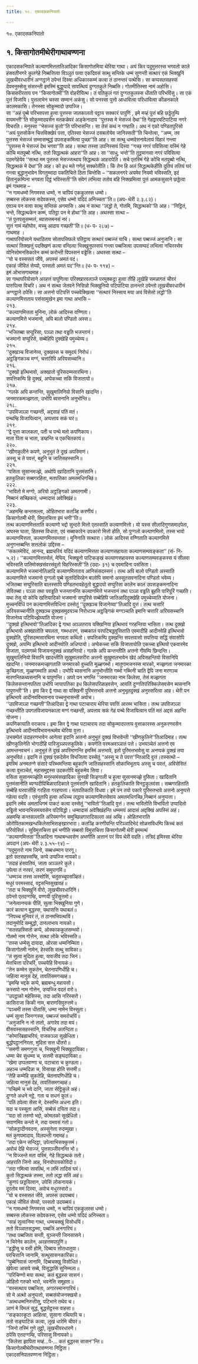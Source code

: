 ```yaml
---
title: १०. एकादसकनिपातो

---
```

१०. एकादसकनिपातो  


## १. किसागोतमीथेरीगाथावण्णना

एकादसकनिपाते कल्याणमित्ततातिआदिका किसागोतमिया थेरिया गाथा। अयं किर पदुमुत्तरस्स भगवतो काले हंसवतीनगरे कुलगेहे निब्बत्तित्वा विञ्ञुतं पत्वा एकदिवसं सत्थु सन्तिके धम्मं सुणन्ती सत्थारं एकं भिक्खुनिं लूखचीवरधारीनं अग्गट्ठाने ठपेन्तं दिस्वा अधिकारकम्मं कत्वा तं ठानन्तरं पत्थेसि। सा कप्पसतसहस्सं देवमनुस्सेसु संसरन्ती इमस्मिं बुद्धुप्पादे सावत्थियं दुग्गतकुले निब्बत्ति। गोतमीतिस्सा नामं अहोसि। किससरीरताय पन ‘‘किसागोतमी’’ति वोहरीयित्थ। तं पतिकुलं गतं दुग्गतकुलस्स धीताति परिभविंसु। सा एकं पुत्तं विजायि। पुत्तलाभेन चस्सा सम्मानं अकंसु। सो पनस्सा पुत्तो आधावित्वा परिधावित्वा कीळनकाले कालमकासि। तेनस्सा सोकुम्मादो उप्पज्जि।  
सा ‘‘अहं पुब्बे परिभवपत्ता हुत्वा पुत्तस्स जातकालतो पट्ठाय सक्कारं पापुणिं , इमे मय्हं पुत्तं बहि छड्डेतुम्पि वायमन्ती’’ति सोकुम्मादवसेन मतकळेवरं अङ्केनादाय ‘‘पुत्तस्स मे भेसज्जं देथा’’ति गेहद्वारपटिपाटिया नगरे विचरति। मनुस्सा ‘‘भेसज्जं कुतो’’ति परिभासन्ति। सा तेसं कथं न गण्हाति। अथ नं एको पण्डितपुरिसो ‘‘अयं पुत्तसोकेन चित्तविक्खेपं पत्ता, एतिस्सा भेसज्जं दसबलोयेव जानिस्सती’’ति चिन्तेत्वा, ‘‘अम्म, तव पुत्तस्स भेसज्जं सम्मासम्बुद्धं उपसङ्कमित्वा पुच्छा’’ति आह। सा सत्थु धम्मदेसनावेलायं विहारं गन्त्वा ‘‘पुत्तस्स मे भेसज्जं देथ भगवा’’ति आह। सत्था तस्सा उपनिस्सयं दिस्वा ‘‘गच्छ नगरं पविसित्वा यस्मिं गेहे कोचि मतपुब्बो नत्थि, ततो सिद्धत्थकं आहरा’’ति आह। सा ‘‘साधु, भन्ते’’ति तुट्ठमानसा नगरं पविसित्वा पठमगेहेयेव ‘‘सत्था मम पुत्तस्स भेसज्जत्थाय सिद्धत्थकं आहरापेति। सचे एतस्मिं गेहे कोचि मतपुब्बो नत्थि, सिद्धत्थकं मे देथा’’ति आह। को इध मते गणेतुं सक्कोतीति। किं तेन हि अलं सिद्धत्थकेहीति दुतियं ततियं घरं गन्त्वा बुद्धानुभावेन विगतुम्मादा पकतिचित्ते ठिता चिन्तेसि – ‘‘सकलनगरे अयमेव नियमो भविस्सति, इदं हितानुकम्पिना भगवता दिट्ठं भविस्सती’’ति संवेगं लभित्वा ततोव बहि निक्खमित्वा पुत्तं आमकसुसाने छड्डेत्वा इमं गाथमाह –  
‘‘न गामधम्मो निगमस्स धम्मो, न चापियं एककुलस्स धम्मो।  
सब्बस्स लोकस्स सदेवकस्स, एसेव धम्मो यदिदं अनिच्चता’’ति॥ (अप॰ थेरी २.३.८२)।  
एवञ्च पन वत्वा सत्थु सन्तिकं अगमासि। अथ नं सत्था ‘‘लद्धो ते, गोतमि, सिद्धत्थको’’ति आह। ‘‘निट्ठितं, भन्ते, सिद्धत्थकेन कम्मं, पतिट्ठा पन मे होथा’’ति आह। अथस्सा सत्था –  
‘‘तं पुत्तपसुसम्मत्तं, ब्यासत्तमनसं नरं।  
सुत्तं गामं महोघोव, मच्चु आदाय गच्छती’’ति॥ (ध॰ प॰ २८७) –  
गाथमाह ।  
गाथापरियोसाने यथाठिताव सोतापत्तिफले पतिट्ठाय सत्थारं पब्बज्जं याचि। सत्था पब्बज्जं अनुजानि। सा सत्थारं तिक्खत्तुं पदक्खिणं कत्वा वन्दित्वा भिक्खुनुपस्सयं गन्त्वा पब्बजित्वा उपसम्पदं लभित्वा नचिरस्सेव योनिसोमनसिकारेन कम्मं करोन्ती विपस्सनं वड्ढेसि। अथस्सा सत्था –  
‘‘यो च वस्ससतं जीवे, अपस्सं अमतं पदं।  
एकाहं जीवितं सेय्यो, पस्सतो अमतं पद’’न्ति॥ (ध॰ प॰ ११४) –  
इमं ओभासगाथमाह।  
सा गाथापरियोसाने अरहत्तं पापुणित्वा परिक्खारवलञ्जे परमुक्कट्ठा हुत्वा तीहि लूखेहि समन्नागतं चीवरं पारुपित्वा विचरि। अथ नं सत्था जेतवने निसिन्नो भिक्खुनियो पटिपाटिया ठानन्तरे ठपेन्तो लूखचीवरधारीनं अग्गट्ठाने ठपेसि। सा अत्तनो पटिपत्तिं पच्चवेक्खित्वा ‘‘सत्थारं निस्साय मया अयं विसेसो लद्धो’’ति कल्याणमित्तताय पसंसामुखेन इमा गाथा अभासि –  
२१३.  
‘‘कल्याणमित्तता मुनिना, लोकं आदिस्स वण्णिता।  
कल्याणमित्ते भजमानो, अपि बालो पण्डितो अस्स॥  
२१४.  
‘‘भजितब्बा सप्पुरिसा, पञ्ञा तथा वड्ढति भजन्तानं।  
भजमानो सप्पुरिसे, सब्बेहिपि दुक्खेहि पमुच्चेय्य॥  
२१५.  
‘‘दुक्खञ्च विजानेय्य, दुक्खस्स च समुदयं निरोधं।  
अट्ठङ्गिकञ्च मग्गं, चत्तारिपि अरियसच्चानि॥  
२१६.  
‘‘दुक्खो इत्थिभावो, अक्खातो पुरिसदम्मसारथिना।  
सपत्तिकम्पि हि दुक्खं, अप्पेकच्चा सकिं विजातायो॥  
२१७.  
‘‘गलके अपि कन्तन्ति, सुखुमालिनियो विसानि खादन्ति।  
जनमारकमज्झगता, उभोपि ब्यसनानि अनुभोन्ति॥  
२१८.  
‘‘उपविजञ्ञा गच्छन्ती, अद्दसाहं पतिं मतं।  
पन्थम्हि विजायित्वान, अप्पत्ताव सकं घरं॥  
२१९.  
‘‘द्वे पुत्ता कालकता, पती च पन्थे मतो कपणिकाय।  
माता पिता च भाता, डय्हन्ति च एकचितकायं॥  
२२०.  
‘‘खीणकुलीने कपणे, अनुभूतं ते दुखं अपरिमाणं।  
अस्सू च ते पवत्तं, बहूनि च जातिसहस्सानि॥  
२२१.  
‘‘वसिता सुसानमज्झे, अथोपि खादितानि पुत्तमंसानि।  
हतकुलिका सब्बगरहिता, मतपतिका अमतमधिगच्छिं॥  
२२२.  
‘‘भावितो मे मग्गो, अरियो अट्ठङ्गिको अमतगामी।  
निब्बानं सच्छिकतं, धम्मादासं अवेक्खिंहं॥  
२२३.  
‘‘अहमम्हि कन्तसल्ला, ओहितभारा कतञ्हि करणीयं।  
किसागोतमी थेरी, विमुत्तचित्ता इमं भणी’’ति॥  
तत्थ कल्याणमित्तताति कल्याणो भद्दो सुन्दरो मित्तो एतस्साति कल्याणमित्तो। यो यस्स सीलादिगुणसमादपेता, अघस्स घाता, हितस्स विधाता, एवं सब्बाकारेन उपकारो मित्तो होति, सो पुग्गलो कल्याणमित्तो, तस्स भावो कल्याणमित्तता, कल्याणमित्तवन्तता। मुनिनाति सत्थारा। लोकं आदिस्स वण्णिताति कल्याणमित्ते अनुगन्तब्बन्ति सत्तलोकं उद्दिस्स –  
‘‘सकलमेविदं, आनन्द, ब्रह्मचरियं यदिदं कल्याणमित्तता कल्याणसहायता कल्याणसम्पवङ्कता’’ (सं॰ नि॰ ५.२)। ‘‘कल्याणमित्तस्सेतं, मेघिय, भिक्खुनो पाटिकङ्खं कल्याणसहायस्स कल्याणसम्पवङ्कस्स यं सीलवा भविस्सति पातिमोक्खसंवरसंवुतो विहरिस्सती’’ति (उदा॰ ३१) च एवमादिना पसंसिता।  
कल्याणमित्ते भजमानोतिआदि कल्याणमित्तताय आनिसंसदस्सनं। तत्थ अपि बालो पण्डितो अस्साति कल्याणमित्ते भजमानो पुग्गलो पुब्बे सुतादिविरहेन बालोपि समानो अस्सुतसवनादिना पण्डितो भवेय्य।  
भजितब्बा सप्पुरिसाति बालस्सापि पण्डितभावहेतुतो बुद्धादयो सप्पुरिसा कालेन कालं उपसङ्कमनादिना सेवितब्बा। पञ्ञा तथा पवड्ढति भजन्तानन्ति कल्याणमित्ते भजन्तानं तथा पञ्ञा वड्ढति ब्रूहति पारिपूरिं गच्छति। यथा तेसु यो कोचि खत्तियादिको भजमानो सप्पुरिसे सब्बेहिपि जातिआदिदुक्खेहि पमुच्चेय्याति योजना।  
मुच्चनविधिं पन कल्याणमित्तविधिना दस्सेतुं ‘‘दुक्खञ्च विजानेय्या’’तिआदि वुत्तं। तत्थ चत्तारि अरियसच्चानीति दुक्खञ्च दुक्खसमुदयञ्च निरोधञ्च अट्ठङ्गिकं मग्गञ्चाति इमानि चत्तारि अरियसच्चानि विजानेय्य पटिविज्झेय्याति योजना।  
‘‘दुक्खो इत्थिभावो’’तिआदिका द्वे गाथा अञ्ञतराय यक्खिनिया इत्थिभावं गरहन्तिया भासिता। तत्थ दुक्खो इत्थिभावो अक्खातोति चपलता, गब्भधारणं, सब्बकालं परपटिबद्धवुत्तिताति एवमादीहि आदीनवेहि इत्थिभावो दुक्खोति, पुरिसदम्मसारथिना भगवता कथितो। सपत्तिकम्पि दुक्खन्ति सपत्तवासो सपत्तिया सद्धिं संवासोपि दुक्खो, अयम्पि इत्थिभावे आदीनवोति अधिप्पायो। अप्पेकच्चा सकिं विजातायोति एकच्चा इत्थियो एकवारमेव विजाता, पठमगब्भे विजायनदुक्खं असहन्तियो। गलके अपि कन्तन्तीति अत्तनो गीवम्पि छिन्दन्ति। सुखुमालिनियो विसानि खादन्तीति सुखुमालसरीरा अत्तनो सुखुमालभावेन खेदं अविसहन्तियो विसानिपि खादन्ति। जनमारकमज्झगताति जनमारको वुच्चति मूळ्हगब्भो। मातुगामजनस्स मारको, मज्झगता जनमारका कुच्छिगता, मूळ्हगब्भाति अत्थो। उभोपि ब्यसनानि अनुभोन्तीति गब्भो गब्भिनी चाति द्वेपि जना मरणञ्च मारणन्तिकब्यसनानि च पापुणन्ति। अपरे पन भणन्ति ‘‘जनमारका नाम किलेसा, तेसं मज्झगता किलेससन्तानपतिता उभोपि जायापतिका इध किलेसपरिळाहवसेन, आयतिं दुग्गतिपरिक्किलेसवसेन ब्यसनानि पापुणन्ती’’ति। इमा किर द्वे गाथा सा यक्खिनी पुरिमत्तभावे अत्तनो अनुभूतदुक्खं अनुस्सरित्वा आह। थेरी पन इत्थिभावे आदीनवविभावनाय पच्चनुभासन्ती अवोच।  
‘‘उपविजञ्ञा गच्छन्ती’’तिआदिका द्वे गाथा पटाचाराय थेरिया पवत्तिं आरब्भ भासिता। तत्थ उपविजञ्ञा गच्छन्तीति उपगतविजायनकाला मग्गं गच्छन्ती, अपत्ताव सकं गेहं पन्थे विजायित्वान पतिं मतं अद्दसं अहन्ति योजना।  
कपणिकायाति वराकाय। इमा किर द्वे गाथा पटाचाराय तदा सोकुम्मादपत्ताय वुत्ताकारस्स अनुकरणवसेन इत्थिभावे आदीनवविभावनत्थमेव थेरिया वुत्ता।  
उभयम्पेतं उदाहरणभावेन आनेत्वा इदानि अत्तनो अनुभूतं दुक्खं विभावेन्ती ‘‘खीणकुलिने’’तिआदिमाह। तत्थ खीणकुलिनेति भोगादीहि पारिजुञ्ञपत्तकुलिके। कपणेति परमअवञ्ञातं पत्ते। उभयञ्चेतं अत्तनो एव आमन्तनवचनं। अनुभूतं ते दुखं अपरिमाणन्ति इमस्मिं अत्तभावे, इतो पुरिमत्तभावेसु वा अनप्पकं दुक्खं तया अनुभवितं। इदानि तं दुक्खं एकदेसेन विभजित्वा दस्सेतुं ‘‘अस्सू च ते पवत्त’’न्तिआदि वुत्तं।तस्सत्थो – इमस्मिं अनमतग्गे संसारे परिब्भमन्तिया बहुकानि जातिसहस्सानि सोकाभिभूताय अस्सु च पवत्तं, अविसेसितं कत्वा वुत्तञ्चेतं, महासमुद्दस्स उदकतोपि बहुकमेव सिया।  
वसिता सुसानमज्झेति मनुस्समंसखादिका सुनखी सिङ्गाली च हुत्वा सुसानमज्झे वुसिता। खादितानि पुत्तमंसानीति ब्यग्घदीपिबिळारादिकाले पुत्तमंसानि खादितानि। हतकुलिकाति विनट्ठकुलवंसा। सब्बगरहिताति सब्बेहि घरवासीहि गरहिता गरहप्पत्ता। मतपतिकाति विधवा। इमे पन तयो पकारे पुरिमत्तभावे अत्तनो अनुप्पत्ते गहेत्वा वदति। एवंभूतापि हुत्वा अधिच्च लद्धाय कल्याणमित्तसेवाय अमतमधिगच्छि,निब्बानं अनुप्पत्ता।  
इदानि तमेव अमताधिगमं पाकटं कत्वा दस्सेतुं ‘‘भावितो’’तिआदि वुत्तं। तत्थ भावितोति विभावितो उप्पादितो वड्ढितो भावनाभिसमयवसेन पटिविद्धो। धम्मादासं अवेक्खिंहन्ति धम्ममयं आदासं अद्दक्खिं अपस्सिं अहं।  
अहमम्हि कन्तसल्लाति अरियमग्गेन समुच्छिन्नगारादिसल्ला अहं अम्हि। ओहितभाराति ओरोपितकामखन्धकिलेसाभिसङ्खारभारा। कतञ्हि करणीयन्ति परिञ्ञादिभेदं सोळसविधम्पि किच्चं कतं परियोसितं। सुविमुत्तचित्ता इमं भणीति सब्बसो विमुत्तचित्ता किसागोतमी थेरी इममत्थं ‘‘कल्याणमित्तता’’तिआदिना गाथाबन्धवसेन अभणीति अत्तानं परं विय थेरी वदति। तत्रिदं इमिस्सा थेरिया अपदानं (अप॰ थेरी २.३.५५-९४) –  
‘‘पदुमुत्तरो नाम जिनो, सब्बधम्मान पारगू।  
इतो सतसहस्सम्हि, कप्पे उप्पज्जि नायको॥  
‘‘तदाहं हंसवतियं, जाता अञ्ञतरे कुले।  
उपेत्वा तं नरवरं, सरणं समुपागमिं॥  
‘‘धम्मञ्च तस्स अस्सोसिं, चतुसच्चूपसञ्हितं।  
मधुरं परमस्सादं, वट्टसन्तिसुखावहं॥  
‘‘तदा च भिक्खुनिं वीरो, लूखचीवरधारिनिं।  
ठपेन्तो एतदग्गम्हि, वण्णयी पुरिसुत्तमो॥  
‘‘जनेत्वानप्पकं पीतिं, सुत्वा भिक्खुनिया गुणे।  
कारं कत्वान बुद्धस्स, यथासत्ति यथाबलं॥  
‘‘निपच्च मुनिवरं तं, तं ठानमभिपत्थयिं।  
तदानुमोदि सम्बुद्धो, ठानलाभाय नायको॥  
‘‘सतसहस्सितो कप्पे, ओक्काककुलसम्भवो।  
गोतमो नाम गोत्तेन, सत्था लोके भविस्सति॥  
‘‘तस्स धम्मेसु दायादा, ओरसा धम्मनिम्मिता।  
किसागोतमी नामेन, हेस्ससि सत्थु साविका॥  
‘‘तं सुत्वा मुदिता हुत्वा, यावजीवं तदा जिनं।  
मेत्तचित्ता परिचरिं, पच्चयेहि विनायकं॥  
‘‘तेन कम्मेन सुकतेन, चेतनापणिधीहि च।  
जहित्वा मानुसं देहं, तावतिंसमगच्छहं॥  
‘‘इमम्हि भद्दके कप्पे, ब्रह्मबन्धु महायसो।  
कस्सपो नाम गोत्तेन, उप्पज्जि वदतं वरो॥  
‘‘उपट्ठाको महेसिस्स, तदा आसि नरिस्सरो।  
कासिराजा किकी नाम, बाराणसिपुरुत्तमे॥  
‘‘पञ्चमी तस्स धीतासिं, धम्मा नामेन विस्सुता।  
धम्मं सुत्वा जिनग्गस्स, पब्बज्जं समरोचयिं॥  
‘‘अनुजानि न नो तातो, अगारेव तदा मयं।  
वीसवस्ससहस्सानि, विचरिम्ह अतन्दिता॥  
‘‘कोमारिब्रह्मचरियं, राजकञ्ञा सुखेधिता।  
बुद्धोपट्ठाननिरता, मुदिता सत्त धीतरो॥  
‘‘समणी समणगुत्ता च, भिक्खुनी भिक्खुदायिका।  
धम्मा चेव सुधम्मा च, सत्तमी सङ्घदायिका॥  
‘‘खेमा उप्पलवण्णा च, पटाचारा च कुण्डला।  
अहञ्च धम्मदिन्ना च, विसाखा होति सत्तमी॥  
‘‘तेहि कम्मेहि सुकतेहि, चेतनापणिधीहि च।  
जहित्वा मानुसं देहं, तावतिंसमगच्छहं॥  
‘‘पच्छिमे च भवे दानि, जाता सेट्ठिकुले अहं।  
दुग्गते अधने नट्ठे, गता च सधनं कुलं॥  
‘‘पतिं ठपेत्वा सेसा मे, देस्सन्ति अधना इति।  
यदा च पस्सूता आसिं, सब्बेसं दयिता तदा॥  
‘‘यदा सो तरुणो भद्दो, कोमलको सुखेधितो।  
सपाणमिव कन्तो मे, तदा यमवसं गतो॥  
‘‘सोकट्टादीनवदना, अस्सुनेत्ता रुदम्मुखा।  
मतं कुणपमादाय, विलपन्ती गमामहं॥  
‘‘तदा एकेन सन्दिट्ठा, उपेत्वाभिसक्कुत्तमं।  
अवोचं देहि भेसज्जं, पुत्तसञ्जीवनन्ति भो॥  
‘‘न विज्जन्ते मता यस्मिं, गेहे सिद्धत्थकं ततो।  
आहराति जिनो आह, विनयोपायकोविदो॥  
‘‘तदा गमित्वा सावत्थिं, न लभिं तादिसं घरं।  
कुतो सिद्धत्थकं तस्मा, ततो लद्धा सतिं अहं॥  
‘‘कुणपं छड्डयित्वान, उपेसिं लोकनायकं।  
दूरतोव ममं दिस्वा, अवोच मधुरस्सरो॥  
‘‘यो च वस्ससतं जीवे, अपस्सं उदयब्बयं।  
एकाहं जीवितं सेय्यो, पस्सतो उदयब्बयं॥  
‘‘न गामधम्मो निगमस्स धम्मो, न चापियं एककुलस्स धम्मो।  
सब्बस्स लोकस्स सदेवकस्स, एसेव धम्मो यदिदं अनिच्चता॥  
‘‘साहं सुत्वानिमा गाथा, धम्मचक्खुं विसोधयिं।  
ततो विञ्ञातसद्धम्मा, पब्बजिं अनगारियं॥  
‘‘तथा पब्बजिता सन्ती, युञ्जन्ती जिनसासने।  
न चिरेनेव कालेन, अरहत्तमपापुणिं॥  
‘‘इद्धीसु च वसी होमि, दिब्बाय सोतधातुया।  
परचित्तानि जानामि, सत्थुसासनकारिका॥  
‘‘पुब्बेनिवासं जानामि, दिब्बचक्खु विसोधितं।  
खेपेत्वा आसवे सब्बे, विसुद्धासिं सुनिम्मला॥  
‘‘परिचिण्णो मया सत्था, कतं बुद्धस्स सासनं।  
ओहितो गरुको भारो, भवनेत्ति समूहता॥  
‘‘यस्सत्थाय पब्बजिता, अगारस्मानगारियं।  
सो मे अत्थो अनुप्पत्तो, सब्बसंयोजनक्खयो॥  
‘‘अत्थधम्मनिरुत्तीसु, पटिभाने तथेव च।  
ञाणं मे विमलं सुद्धं, बुद्धसेट्ठस्स वाहसा॥  
‘‘सङ्कारकूटा आहित्वा, सुसाना रथियापि च।  
ततो सङ्घाटिकं कत्वा, लूखं धारेमि चीवरं॥  
‘‘जिनो तस्मिं गुणे तुट्ठो, लूखचीवरधारणे।  
ठपेसि एतदग्गम्हि, परिसासु विनायको॥  
‘‘किलेसा झापिता मय्हं…पे॰… कतं बुद्धस्स सासन’’न्ति॥  
किसागोतमीथेरीगाथावण्णना निट्ठिता।  
एकादसनिपातवण्णना निट्ठिता।  